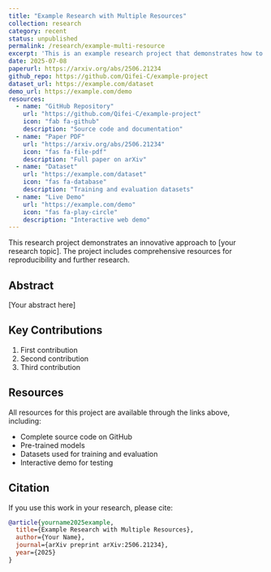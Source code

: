 ```yaml
---
title: "Example Research with Multiple Resources"
collection: research
category: recent
status: unpublished
permalink: /research/example-multi-resource
excerpt: 'This is an example research project that demonstrates how to include multiple resource links including GitHub repositories, papers, datasets, and demos without using redirects.'
date: 2025-07-08
paperurl: https://arxiv.org/abs/2506.21234
github_repo: https://github.com/Qifei-C/example-project
dataset_url: https://example.com/dataset
demo_url: https://example.com/demo
resources:
  - name: "GitHub Repository"
    url: "https://github.com/Qifei-C/example-project"
    icon: "fab fa-github"
    description: "Source code and documentation"
  - name: "Paper PDF"
    url: "https://arxiv.org/abs/2506.21234"
    icon: "fas fa-file-pdf"
    description: "Full paper on arXiv"
  - name: "Dataset"
    url: "https://example.com/dataset"
    icon: "fas fa-database"
    description: "Training and evaluation datasets"
  - name: "Live Demo"
    url: "https://example.com/demo"
    icon: "fas fa-play-circle"
    description: "Interactive web demo"
---
```


This research project demonstrates an innovative approach to [your research topic]. The project includes comprehensive resources for reproducibility and further research.

## Abstract

[Your abstract here]

## Key Contributions

1. First contribution
2. Second contribution
3. Third contribution

## Resources

All resources for this project are available through the links above, including:
- Complete source code on GitHub
- Pre-trained models
- Datasets used for training and evaluation
- Interactive demo for testing

## Citation

If you use this work in your research, please cite:

```bibtex
@article{yourname2025example,
  title={Example Research with Multiple Resources},
  author={Your Name},
  journal={arXiv preprint arXiv:2506.21234},
  year={2025}
}
```